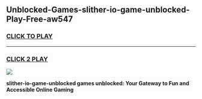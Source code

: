 
## Unblocked-Games-slither-io-game-unblocked-Play-Free-aw547
<h3>
<a href="https://premium76.site?title=slither-io-game-unblocked&ref=22A">CLICK TO PLAY</a></h3>
<hr>

<h3>
<a href="https://premium76.site?title=slither-io-game-unblocked&ref=22A">CLICK 2 PLAY</a>
  
</h3>

<a href="https://premium76.site?title=slither-io-game-unblocked&ref=22A"><img src="https://clearcache.store/games.png"></a>


**slither-io-game-unblocked games unblocked: Your Gateway to Fun and Accessible Online Gaming**
